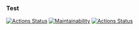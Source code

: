 ### Test
[![Actions Status](https://github.com/ponomnick/frontend-project-lvl1/workflows/hexlet-check/badge.svg)](https://github.com/ponomnick/frontend-project-lvl1/actions)
[![Maintainability](https://api.codeclimate.com/v1/badges/dffe4c6d8d29328625a8/maintainability)](https://codeclimate.com/github/ponomnick/frontend-project-lvl1/maintainability)
[![Actions Status](https://github.com/ponomnick/frontend-project-lvl1/actions/workflows/linter.yml/badge.svg)](https://github.com/ponomnick/frontend-project-lvl1/actions/workflows/actions)
